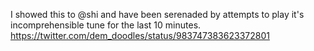 I showed this to @shi and have been serenaded by attempts to play it's incomprehensible tune for the last 10 minutes. https://twitter.com/dem_doodles/status/983747383623372801